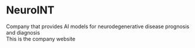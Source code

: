 # NeuroINT
Company that provides AI models for neurodegenerative disease prognosis and diagnosis
<br>This is the company website
